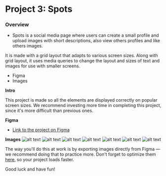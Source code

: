 # Project 3: Spots

### Overview

- Spots is a social media page where users can create a small profile and upload images with short descriptions, also view others profiles and like others images.

It is made with a grid layout that adapts to various screen sizes. Along with grid layout, it uses media queries to change the layout and sizes of text and images for use with smaller screens.

- Figma
- Images

**Intro**

This project is made so all the elements are displayed correctly on popular screen sizes. We recommend investing more time in completing this project, since it's more difficult than previous ones.

**Figma**

- [Link to the project on Figma](https://www.figma.com/file/BBNm2bC3lj8QQMHlnqRsga/Sprint-3-Project-%E2%80%94-Spots?type=design&node-id=2%3A60&mode=design&t=afgNFybdorZO6cQo-1)

**Images**
![alt text](../../Downloads/tinified/avatar.jpg)
![alt text](../../Downloads/tinified/1-photo-by-moritz-feldmann-from-pexels.jpg)
![alt text](../../Downloads/tinified/2-photo-by-ceiline-from-pexels.jpg)
![alt text](../../Downloads/tinified/3-photo-by-tubanur-dogan-from-pexels.jpg)
![alt text](../../Downloads/tinified/4-photo-by-maurice-laschet-from-pexels.jpg)
![alt text](../../Downloads/tinified/5-photo-by-van-anh-nguyen-from-pexels.jpg)
![alt text](../../Downloads/tinified/6-photo-by-moritz-feldmann-from-pexels.jpg)

The way you'll do this at work is by exporting images directly from Figma — we recommend doing that to practice more. Don't forget to optimize them [here](https://tinypng.com/), so your project loads faster.

Good luck and have fun!
